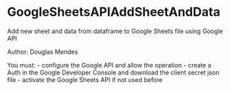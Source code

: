 # GoogleSheetsAPIAddSheetAndData
Add new sheet and data from dataframe to Google Sheets file using Google API

Author: Douglas Mendes

You must:
    - configure the Google API and allow the operation
    - create a Auth in the Google Developer Console and download the client secret json file
    - activate the Google Sheets API if not used before